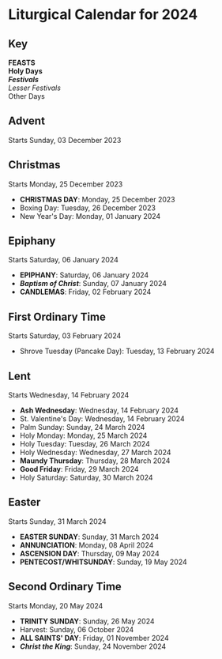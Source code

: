 # Liturgical Calendar for 2024

## Key

**FEASTS**  
**Holy Days**  
***Festivals***  
*Lesser Festivals*  
Other Days

## Advent

Starts Sunday, 03 December 2023

## Christmas

Starts Monday, 25 December 2023

- **CHRISTMAS DAY**: Monday, 25 December 2023
- Boxing Day: Tuesday, 26 December 2023
- New Year's Day: Monday, 01 January 2024

## Epiphany

Starts Saturday, 06 January 2024

- **EPIPHANY**: Saturday, 06 January 2024
- ***Baptism of Christ***: Sunday, 07 January 2024
- **CANDLEMAS**: Friday, 02 February 2024

## First Ordinary Time

Starts Saturday, 03 February 2024

- Shrove Tuesday (Pancake Day): Tuesday, 13 February 2024

## Lent

Starts Wednesday, 14 February 2024

- **Ash Wednesday**: Wednesday, 14 February 2024
- St. Valentine's Day: Wednesday, 14 February 2024
- Palm Sunday: Sunday, 24 March 2024
- Holy Monday: Monday, 25 March 2024
- Holy Tuesday: Tuesday, 26 March 2024
- Holy Wednesday: Wednesday, 27 March 2024
- **Maundy Thursday**: Thursday, 28 March 2024
- **Good Friday**: Friday, 29 March 2024
- Holy Saturday: Saturday, 30 March 2024

## Easter

Starts Sunday, 31 March 2024

- **EASTER SUNDAY**: Sunday, 31 March 2024
- **ANNUNCIATION**: Monday, 08 April 2024
- **ASCENSION DAY**: Thursday, 09 May 2024
- **PENTECOST/WHITSUNDAY**: Sunday, 19 May 2024

## Second Ordinary Time

Starts Monday, 20 May 2024

- **TRINITY SUNDAY**: Sunday, 26 May 2024
- Harvest: Sunday, 06 October 2024
- **ALL SAINTS' DAY**: Friday, 01 November 2024
- ***Christ the King***: Sunday, 24 November 2024